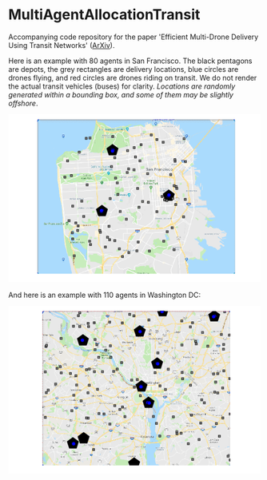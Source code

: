 # MultiAgentAllocationTransit

Accompanying code repository for the paper 'Efficient Multi-Drone Delivery Using Transit Networks' ([ArXiv]()).


Here is an example with 80 agents in San Francisco. The black pentagons are depots, the grey rectangles are delivery
locations, blue circles are drones flying, and red circles are drones riding on transit. We
do not render the actual transit vehicles (buses) for clarity. _Locations are randomly generated within a bounding
box, and some of them may be slightly offshore_.

![SFMTA Example](img/viz_soln_sf_78agts_100dpi.gif)

And here is an example with 110 agents in Washington DC:

![WMATA Example](img/viz_soln_wdc_110agts_100dpi.gif)
